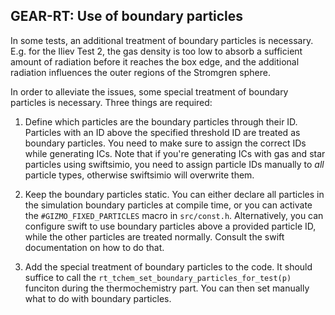 GEAR-RT: Use of boundary particles
----------------------------------------------------

In some tests, an additional treatment of boundary particles is necessary. E.g.
for the Iliev Test 2, the gas density is too low to absorb a sufficient amount
of radiation before it reaches the box edge, and the additional radiation
influences the outer regions of the Stromgren sphere.

In order to alleviate the issues, some special treatment of boundary particles
is necessary. Three things are required:

1)  Define which particles are the boundary particles through their ID. Particles
    with an ID above the specified threshold ID are treated as boundary
    particles. You need to make sure to assign the correct IDs while generating
    ICs. Note that if you're generating ICs with gas and star particles using
    swiftsimio, you need to assign particle IDs manually to *all* particle
    types, otherwise swiftsimio will overwrite them.
    
2)  Keep the boundary particles static. You can either declare all particles in 
    the simulation boundary particles at compile time, or you can activate the 
    `#GIZMO_FIXED_PARTICLES` macro in `src/const.h`. Alternatively, you can
    configure swift to use boundary particles above a provided particle ID,
    while the other particles are treated normally. Consult the swift 
    documentation on how to do that.

3)  Add the special treatment of boundary particles to the code. It should
    suffice to call the `rt_tchem_set_boundary_particles_for_test(p)` funciton
    during the thermochemistry part. You can then set manually what to do with
    boundary particles.
